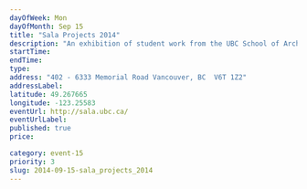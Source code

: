 ```yaml
---
dayOfWeek: Mon
dayOfMonth: Sep 15
title: "Sala Projects 2014"
description: "An exhibition of student work from the UBC School of Architecture and Landscape Architecture. Runs to September 30 at the Lasserre Building, 7am-9pm (closed weekends)."
startTime: 
endTime: 
type: 
address: "402 - 6333 Memorial Road Vancouver, BC  V6T 1Z2"
addressLabel: 
latitude: 49.267665
longitude: -123.25583
eventUrl: http://sala.ubc.ca/
eventUrlLabel: 
published: true
price: 

category: event-15
priority: 3
slug: 2014-09-15-sala_projects_2014
---
```

